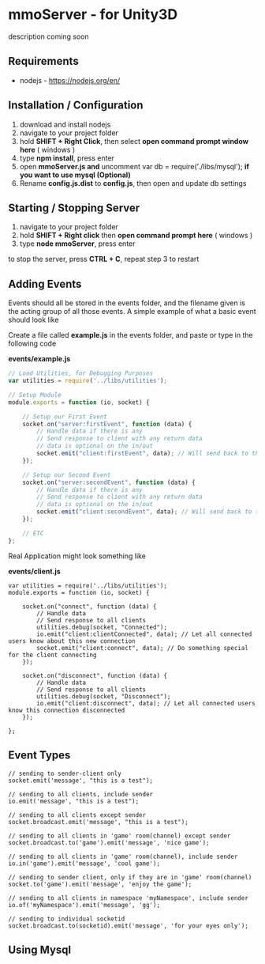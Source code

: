 # mmoServer - for Unity3D
description coming soon

## Requirements
- nodejs - https://nodejs.org/en/

## Installation / Configuration
1. download and install nodejs
2. navigate to your project folder
3. hold **SHIFT + Right Click**, then select **open command prompt window here** ( windows )
4. type **npm install**, press enter
5. open **mmoServer.js and** uncomment var db = require('./libs/mysql'); **if you want to use mysql (Optional)**
6. Rename **config.js.dist** to **config.js**, then open and update db settings

## Starting / Stopping Server
1. navigate to your project folder
2. hold **SHIFT + Right click** then **open command prompt here** ( windows )
3. type **node mmoServer**, press enter

to stop the server, press **CTRL + C**, repeat step 3 to restart

## Adding Events
Events should all be stored in the events folder, and the filename given is the acting group of all those events.
A simple example of what a basic event should look like

Create a file called **example.js** in the events folder, and paste or type in the following code

**events/example.js**

```javascript
// Load Utilities, for Debugging Purposes
var utilities = require('../libs/utilities');

// Setup Module
module.exports = function (io, socket) {

    // Setup our First Event
    socket.on("server:firstEvent", function (data) {
        // Handle data if there is any
        // Send response to client with any return data
        // data is optional on the in/out
        socket.emit("client:firstEvent", data); // Will send back to the client asking
    });

    // Setup our Second Event
    socket.on("server:secondEvent", function (data) {
        // Handle data if there is any
        // Send response to client with any return data
        // data is optional on the in/out
        socket.emit("client:secondEvent", data); // Will send back to the client asking
    });

    // ETC
};
```

Real Application might look something like

**events/client.js**

```
var utilities = require('../libs/utilities');
module.exports = function (io, socket) {

    socket.on("connect", function (data) {
        // Handle data
        // Send response to all clients
        utilities.debug(socket, "Connected");
        io.emit("client:clientConnected", data); // Let all connected users know about this new connection
        socket.emit("client:connect", data); // Do something special for the client connecting
    });

    socket.on("disconnect", function (data) {
        // Handle data
        // Send response to all clients
        utilities.debug(socket, "Disconnect");
        io.emit("client:disconnect", data); // Let all connected users know this connection disconnected
    });

};
```

## Event Types
```
// sending to sender-client only
socket.emit('message', "this is a test");

// sending to all clients, include sender
io.emit('message', "this is a test");

// sending to all clients except sender
socket.broadcast.emit('message', "this is a test");

// sending to all clients in 'game' room(channel) except sender
socket.broadcast.to('game').emit('message', 'nice game');

// sending to all clients in 'game' room(channel), include sender
io.in('game').emit('message', 'cool game');

// sending to sender client, only if they are in 'game' room(channel)
socket.to('game').emit('message', 'enjoy the game');

// sending to all clients in namespace 'myNamespace', include sender
io.of('myNamespace').emit('message', 'gg');

// sending to individual socketid
socket.broadcast.to(socketid).emit('message', 'for your eyes only');
```
## Using Mysql
